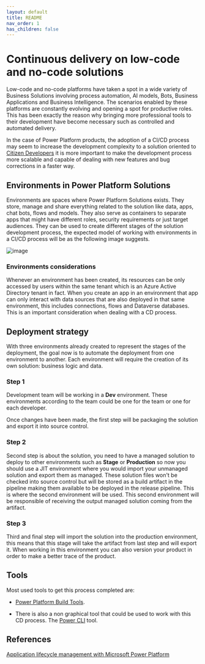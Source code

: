 ```yaml
---
layout: default
title: README
nav_order: 1
has_children: false
---
```


# Continuous delivery on low-code and no-code solutions

Low-code and no-code platforms have taken a spot in a wide variety of Business Solutions involving process automation, AI models, Bots, Business Applications and Business Intelligence. The scenarios enabled by these platforms are constantly evolving and opening a spot for productive roles. This has been exactly the reason why bringing more professional tools to their development have become necessary such as controlled and automated delivery.

In the case of Power Platform products, the adoption of a CI/CD process may seem to increase the development complexity to a solution oriented to [Citizen Developers](https://www.gartner.com/en/information-technology/glossary/citizen-developer) it is more important to make the development process more scalable and capable of dealing with new features and bug corrections in a faster way.

## Environments in Power Platform Solutions

Environments are spaces where Power Platform Solutions exists. They store, manage and share everything related to the solution like data, apps, chat bots, flows and models. They also serve as containers to separate apps that might have different roles, security requirements or just target audiences. They can be used to create different stages of the solution development process, the expected model of working with environments in a CI/CD process will be as the following image suggests.

![image](../images/environments.png)

### Environments considerations

Whenever an environment has been created, its resources can be only accessed by users within the same tenant which is an Azure Active Directory tenant in fact. When you create an app in an environment that app can only interact with data sources that are also deployed in that same environment, this includes connections, flows and Dataverse databases. This is an important consideration when dealing with a CD process.

## Deployment strategy

With three environments already created to represent the stages of the deployment, the goal now is to automate the deployment from one environment to another. Each environment will require the creation of its own solution: business logic and data.

### Step 1

Development team will be working in a **Dev** environment. These environments according to the team could be one for the team or one for each developer.

Once changes have been made, the first step will be packaging the solution and export it into source control.

### Step 2

Second step is about the solution, you need to have a managed solution to deploy to other environments such as **Stage** or **Production** so now you should use a JIT environment where you would import your unmanaged solution and export them as managed. These solution files won't be checked into source control but will be stored as a build artifact in the pipeline making them available to be deployed in the release pipeline. This is where the second environment will be used. This second environment will be responsible of receiving the output managed solution coming from the artifact.

### Step 3

Third and final step will import the solution into the production environment, this means that this stage will take the artifact from last step and will export it. When working in this environment you can also version your product in order to make a better trace of the product.

## Tools

Most used tools to get this process completed are:

* [Power Platform Build Tools](https://marketplace.visualstudio.com/items?itemName=microsoft-IsvExpTools.PowerPlatform-BuildTools).

* There is also a non graphical tool that could be used to work with this CD process. The [Power CLI](https://aka.ms/PowerAppsCLI) tool.

## References

[Application lifecycle management with Microsoft Power Platform](https://learn.microsoft.com/en-us/power-platform/alm/)
